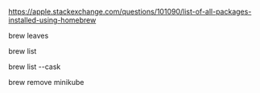 https://apple.stackexchange.com/questions/101090/list-of-all-packages-installed-using-homebrew


brew leaves

brew list

brew list --cask

brew remove minikube
